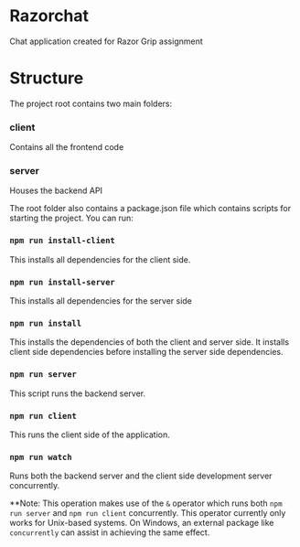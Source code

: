 # Razorchat
Chat application created for Razor Grip assignment

# Structure
The project root contains two main folders:

### client
Contains all the frontend code

### server
Houses the backend API

The root folder also contains a package.json file which contains scripts for starting the project. You can run:

### `npm run install-client`
This installs all dependencies for the client side.

### `npm run install-server`
This installs all dependencies for the server side

### `npm run install`
This installs the dependencies of both the client and server side. It installs client side dependencies before installing the server side dependencies.


### `npm run server`
This script runs the backend server.

### `npm run client`
This runs the client side of the application.

### `npm run watch`
Runs both the backend server and the client side development server concurrently.

**Note: This operation makes use of the `&` operator which runs both `npm run server` and `npm run client` concurrently. This operator currently only
works for Unix-based systems. On Windows, an external package like `concurrently` can assist in achieving the same effect. 

